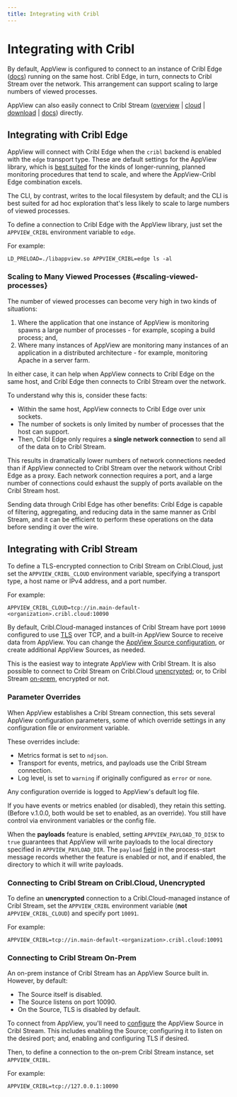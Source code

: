 ```yaml
---
title: Integrating with Cribl
---
```


# Integrating with Cribl

By default, AppView is configured to connect to an instance of Cribl Edge ([docs](https://docs.cribl.io/edge/)) running on the same host. Cribl Edge, in turn, connects to Cribl Stream over the network. This arrangement can support scaling to large numbers of viewed processes.

AppView can also easily connect to Cribl Stream ([overview](https://cribl.io/product/) | [cloud](https://cribl.cloud/) | [download](https://cribl.io/download/) | [docs](https://docs.cribl.io/docs/welcome)) directly.

## Integrating with Cribl Edge

AppView will connect with Cribl Edge when the `cribl` backend is enabled with the `edge` transport type. These are default settings for the AppView library, which is [best suited](/docs/working-with) for the kinds of longer-running, planned monitoring procedures that tend to scale, and where the AppView-Cribl Edge combination excels. 

The CLI, by contrast, writes to the local filesystem by default; and the CLI is best suited for ad hoc exploration that's less likely to scale to large numbers of viewed processes.

To define a connection to Cribl Edge with the AppView library, just set the `APPVIEW_CRIBL` environment variable to `edge`. 

For example:

```
LD_PRELOAD=./libappview.so APPVIEW_CRIBL=edge ls -al
```

### Scaling to Many Viewed Processes {#scaling-viewed-processes}

The number of viewed processes can become very high in two kinds of situations:
1. Where the application that one instance of AppView is monitoring spawns a large number of processes - for example, scoping a build process; and,
2. Where many instances of AppView are monitoring many instances of an application in a distributed architecture - for example, monitoring Apache in a server farm.

In either case, it can help when AppView connects to Cribl Edge on the same host, and Cribl Edge then connects to Cribl Stream over the network.

To understand why this is, consider these facts: 
* Within the same host, AppView connects to Cribl Edge over unix sockets. 
* The number of sockets is only limited by number of processes that the host can support. 
* Then, Cribl Edge only requires a **single network connection** to send all of the data on to Cribl Stream.

This results in dramatically lower numbers of network connections needed than if AppView connected to Cribl Stream over the network without Cribl Edge as a proxy. Each network connection requires a port, and a large number of connections could exhaust the supply of ports available on the Cribl Stream host.

Sending data through Cribl Edge has other benefits: Cribl Edge is capable of filtering, aggregating, and reducing data in the same manner as Cribl Stream, and it can be efficient to perform these operations on the data before sending it over the wire. 

## Integrating with Cribl Stream

To define a TLS-encrypted connection to Cribl Stream on Cribl.Cloud, just set the `APPVIEW_CRIBL_CLOUD` environment variable, specifying a transport type, a host name or IPv4 address, and a port number. 

For example:

```
APPVIEW_CRIBL_CLOUD=tcp://in.main-default-<organization>.cribl.cloud:10090
```

By default, Cribl.Cloud-managed instances of Cribl Stream have port `10090` configured to use [TLS](/docs/tls) over TCP, and a built-in AppView Source to receive data from AppView. You can change the [AppView Source configuration](https://docs.cribl.io/docs/sources-appview), or create additional AppView Sources, as needed.

This is the easiest way to integrate AppView with Cribl Stream. It is also possible to connect to Cribl Stream on Cribl.Cloud [unencrypted](#cloud-unencrypted); or, to Cribl Stream [on-prem](#on-prem), encrypted or not.

### Parameter Overrides

When AppView establishes a Cribl Stream connection, this sets several AppView configuration parameters, some of which override settings in any configuration file or environment variable.

These overrides include: 

- Metrics format is set to `ndjson`.
- Transport for events, metrics, and payloads use the Cribl Stream connection.
- Log level, is set to `warning` if originally configured as `error` or `none`.

Any configuration override is logged to AppView's default log file.

If you have events or metrics enabled (or disabled), they retain this setting. (Before v.1.0.0, both would be set to enabled, as an override). You still have control via environment variables or the config file.

When the **payloads** feature is enabled, setting `APPVIEW_PAYLOAD_TO_DISK` to `true` guarantees that AppView will write payloads to the local directory specified in `APPVIEW_PAYLOAD_DIR`. The `payload` [field](/docs/schema-reference/#eventstartmsginfoconfigurationcurrentpayload) in the process-start message records whether the feature is enabled or not, and if enabled, the directory to which it will write payloads.

<span id="cloud-unencrypted"> </span>

### Connecting to Cribl Stream on Cribl.Cloud, Unencrypted 

To define an **unencrypted** connection to a Cribl.Cloud-managed instance of Cribl Stream, set the `APPVIEW_CRIBL` environment variable (**not** `APPVIEW_CRIBL_CLOUD`) and specify port `10091`.

For example:

```
APPVIEW_CRIBL=tcp://in.main-default-<organization>.cribl.cloud:10091
```

<span id="on-prem"> </span>

### Connecting to Cribl Stream On-Prem 

An on-prem instance of Cribl Stream has an AppView Source built in. However, by default: 

- The Source itself is disabled. 
- The Source listens on port 10090.
- On the Source, TLS is disabled by default.

To connect from AppView, you'll need to [configure](https://docs.cribl.io/stream/sources-appview) the AppView Source in Cribl Stream. This includes
enabling the Source; configuring it to listen on the desired port; and, enabling and configuring TLS if desired.

Then, to define a connection to the on-prem Cribl Stream instance, set `APPVIEW_CRIBL`.  

For example:

```
APPVIEW_CRIBL=tcp://127.0.0.1:10090
```
